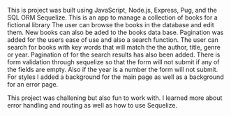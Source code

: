 This is project was built using JavaScript, Node.js, Express, Pug, and the SQL ORM Sequelize.
This is an app to manage a collection of books for a fictional library 
The user can browse the books in the database and edit them. New books can also be aded to the books data base.
Pagination was added for the users ease of use and also a search function.
The user can search for books with key words that will match the the author, title, genre or year.
Pagination of for the search results has also been added.
There is form validation through sequelize so that the form will not submit if any of the fields are empty. 
Also if the year is a number the form will not submit. 
For styles I added a background for the main page as well as a background for an error page. 

This project was challening but also fun to work with. I learned more about error handling and routing as well as
how to use Sequelize.

